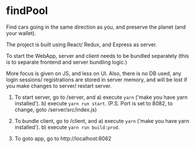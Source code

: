# findPool
Find cars going in the same direction as you, and preserve the planet (and your wallet).

The project is built using React/ Redux, and Express as server.

To start the WebApp, server and client needs to be bundled separately (this is to separate frontend and server bundling logic.)

More focus is given on JS, and less on UI. Also, there is no DB used, any login sessions/ registrations are stored in server memory, and will be lost if you make changes to server/ restart server.

1)  To start server, go to /server, and
  a)  execute `yarn` ('make you have yarn installed').
  b)  execute `yarn run start`. (P.S. Port is set to 8082, to change, goto /server/src/index.js)

2)  To bundle client, go to /client, and
  a)  execute `yarn` ('make you have yarn installed').
  b)  execute `yarn run build:prod`.

3) To goto app, go to http://localhost:8082

